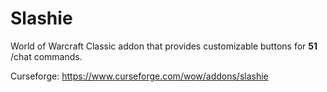 Slashie
==============

World of Warcraft Classic addon that provides customizable buttons for **51** /chat commands.

Curseforge: https://www.curseforge.com/wow/addons/slashie  
